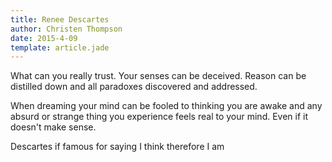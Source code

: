 ```yaml
---
title: Renee Descartes
author: Christen Thompson
date: 2015-4-09
template: article.jade 
---
```


What can you really trust. Your senses can be deceived. Reason can be distilled down and all paradoxes discovered and addressed.

<span class="more"></span>

When dreaming your mind can be fooled to thinking you are awake and any absurd or strange thing you experience feels real to your mind. Even if it doesn't make sense.

Descartes if famous for saying I think therefore I am